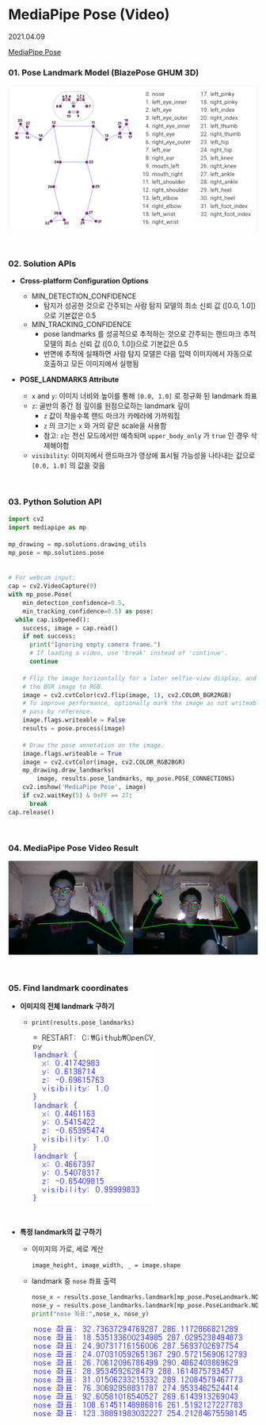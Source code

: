 # MediaPipe Pose (Video)

2021.04.09

[MediaPipe Pose](https://google.github.io/mediapipe/solutions/pose)

### 01. Pose Landmark Model (BlazePose GHUM 3D)

![image01.PNG](https://github.com/hyunmin0317/OpenCV_Study/blob/master/MediaPipePose/MediaPipePose(Video)/Github/image01.PNG?raw=true)

<br>

### 02. Solution APIs

* **Cross-platform Configuration Options**
  * MIN_DETECTION_CONFIDENCE
    * 탐지가 성공한 것으로 간주되는 사람 탐지 모델의 최소 신뢰 값 ([0.0, 1.0])으로 기본값은 0.5
  * MIN_TRACKING_CONFIDENCE
    * pose landmarks 를 성공적으로 추적하는 것으로 간주되는 랜드마크 추적 모델의 최소 신뢰 값 ([0.0, 1.0])으로 기본값은 0.5
    * 반면에 추적에 실패하면 사람 탐지 모델은 다음 입력 이미지에서 자동으로 호출하고 모든 이미지에서 실행됨

* **POSE_LANDMARKS Attribute**
  * `x` and `y`: 이미지 너비와 높이를 통해 `[0.0, 1.0]` 로  정규화 된 landmark 좌표
  * `z`: 골반의 중간 점 깊이를 원점으로하는 landmark 깊이
    * `z` 값이 작을수록 랜드 마크가 카메라에 가까워짐
    * `z` 의 크기는 `x` 와 거의 같은 scale을 사용함
    * 참고: `z`는 전신 모드에서만 예측되며 `upper_body_only` 가 `true` 인 경우 삭제해야함
  * `visibility`: 이미지에서 랜드마크가 영상에 표시될 가능성을 나타내는 값으로 `[0.0, 1.0]` 의 값을 갖음

<br>

### 03. Python Solution API

```python
import cv2
import mediapipe as mp

mp_drawing = mp.solutions.drawing_utils
mp_pose = mp.solutions.pose


# For webcam input:
cap = cv2.VideoCapture(0)
with mp_pose.Pose(
    min_detection_confidence=0.5,
    min_tracking_confidence=0.5) as pose:
  while cap.isOpened():
    success, image = cap.read()
    if not success:
      print("Ignoring empty camera frame.")
      # If loading a video, use 'break' instead of 'continue'.
      continue

    # Flip the image horizontally for a later selfie-view display, and convert
    # the BGR image to RGB.
    image = cv2.cvtColor(cv2.flip(image, 1), cv2.COLOR_BGR2RGB)
    # To improve performance, optionally mark the image as not writeable to
    # pass by reference.
    image.flags.writeable = False
    results = pose.process(image)

    # Draw the pose annotation on the image.
    image.flags.writeable = True
    image = cv2.cvtColor(image, cv2.COLOR_RGB2BGR)
    mp_drawing.draw_landmarks(
        image, results.pose_landmarks, mp_pose.POSE_CONNECTIONS)
    cv2.imshow('MediaPipe Pose', image)
    if cv2.waitKey(5) & 0xFF == 27:
      break
cap.release()
```

<br>

###  04. MediaPipe Pose Video Result

![result.PNG](https://github.com/hyunmin0317/OpenCV_Study/blob/master/MediaPipePose/MediaPipePose(Video)/Github/result.PNG?raw=true)

<br>

### 05. Find landmark coordinates

* **이미지의 전체 landmark 구하기**

  * `print(results.pose_landmarks)`

    ![image02.PNG](https://github.com/hyunmin0317/OpenCV_Study/blob/master/MediaPipePose/MediaPipePose(Video)/Github/image02.PNG?raw=true)

  <br>

* **특정 landmark의 값 구하기**

  * 이미지의 가로, 세로 계산

    `image_height, image_width, _ = image.shape`

  * landmark 중 `nose` 좌표 출력

    ```python
    nose_x = results.pose_landmarks.landmark[mp_pose.PoseLandmark.NOSE].x * image_width
    nose_y = results.pose_landmarks.landmark[mp_pose.PoseLandmark.NOSE].y * image_height
    print("nose 좌표:",nose_x, nose_y)
    ```

    ![image03.PNG](https://github.com/hyunmin0317/OpenCV_Study/blob/master/MediaPipePose/MediaPipePose(Video)/Github/image03.PNG?raw=true)

    

    